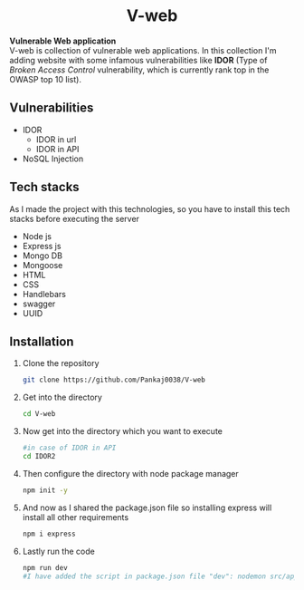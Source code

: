 <h1 align="center">V-web</h1> 
<b>Vulnerable Web application</b> <br>
V-web is collection of vulnerable web applications. In this collection I'm adding website with some infamous vulnerabilities like <b>IDOR</b> (Type of <i>Broken Access Control</i> vulnerability, which is currently rank top in the OWASP top 10 list).

## Vulnerabilities
- IDOR
  - IDOR in url
  - IDOR in API
- NoSQL Injection

## Tech stacks
As I made the project with this technologies, so you have to install this tech stacks before executing the server
- Node js
- Express js
- Mongo DB
- Mongoose
- HTML
- CSS
- Handlebars
- swagger
- UUID

## Installation

1. Clone the repository
   ```bash
   git clone https://github.com/Pankaj0038/V-web
   ```
2. Get into the directory
   ```bash
   cd V-web
   ```
3. Now get into the directory which you want to execute
   ```bash
   #in case of IDOR in API
   cd IDOR2
   ```
4. Then configure the directory with node package manager
   ```bash
   npm init -y
   ```
5. And now as I shared the package.json file so installing express will install all other requirements
   ```bash
   npm i express
   ```
6. Lastly run the code
   ```bash
   npm run dev
   #I have added the script in package.json file "dev": nodemon src/app.js , that is why it will work
   ```
